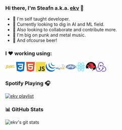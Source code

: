 ### Hi there, I'm Steafn a.k.a. [ekv][website] 👋

* 📖  I'm self taught developer.
* 🤖  Currently looking to dig in AI and ML field.
* 🤝 Also looking to collaborate and contribute more.
* 🎸 I'm big on punk and metal music.
* 🍺 And ofcourse beer!

### I ❤  working using:

<img align="left" width="32px" src="https://raw.githubusercontent.com/ekv88/ekv88/main/icons/babel.svg"/>
<img align="left" width="32px" src="https://raw.githubusercontent.com/ekv88/ekv88/main/icons/css3.svg"/>
<img align="left" width="32px" src="https://raw.githubusercontent.com/ekv88/ekv88/main/icons/html5.svg"/>
<img align="left" width="32px" src="https://raw.githubusercontent.com/ekv88/ekv88/main/icons/javascript.svg"/>
<img align="left" width="32px" src="https://raw.githubusercontent.com/ekv88/ekv88/main/icons/jquery.svg"/>
<img align="left" width="32px" src="https://raw.githubusercontent.com/ekv88/ekv88/main/icons/mysql.svg"/>
<img align="left" width="32px" src="https://raw.githubusercontent.com/ekv88/ekv88/main/icons/php.svg"/>
<img align="left" width="32px" src="https://raw.githubusercontent.com/ekv88/ekv88/main/icons/react.svg"/>
<img align="left" width="32px" src="https://raw.githubusercontent.com/ekv88/ekv88/main/icons/redhat.svg"/>
<img align="left" width="32px" src="https://raw.githubusercontent.com/ekv88/ekv88/main/icons/redux.svg"/>

<br/>
<br/>

### Spotify Playing 🎧

[<img src="https://ekv-now-playing.vercel.app/api/spotify-playing" alt="ekv playlist" width="350" />](https://open.spotify.com/user/sa664offtseycw0wbljstxdrk)


### 📊 GitHub Stats
<img align="left" alt="ekv's git stats" src="https://github-readme-stats.vercel.app/api?username=ekv88&show_icons=true&hide_border=true&hide_title=true" />

[website]: https://ekv.pw
